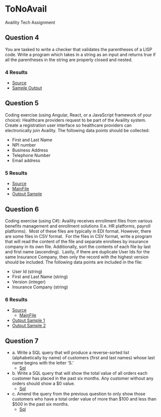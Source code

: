 # ToNoAvail

Availity Tech Assignment

## Question 4

You are tasked to write a checker that validates the parentheses of a LISP
code. Write a program which takes in a string as an input and returns true if all the parentheses in the
string are properly closed and nested.

### 4 Results

- [Source](https://github.com/ImaginaryDevelopment/ToNoAvail/blob/master/src/xorsize/Parens.cs)
- [Sample Output](https://github.com/ImaginaryDevelopment/ToNoAvail/blob/master/outputs/ParensOutput.JPG)

## Question 5

Coding exercise (using Angular, React, or a JavaScript framework of your choice): Healthcare providers
request to be part of the Availity system. Create a registration user interface so healthcare providers can
electronically join Availity. The following data points should be collected:

- First and Last Name
- NPI number
- Business Address
- Telephone Number
- Email address

### 5 Results

- [Source](https://github.com/ImaginaryDevelopment/ToNoAvail/tree/master/src/iwantmymvc)
- [MainFile](https://github.com/ImaginaryDevelopment/ToNoAvail/blob/master/src/iwantmymvc/ClientApp/src/components/Registration.js)
- [Output Sample](https://github.com/ImaginaryDevelopment/ToNoAvail/blob/master/outputs/Registration.JPG)

## Question 6

Coding exercise (using C#): Availity receives enrollment files from various benefits management and
enrollment solutions (I.e. HR platforms, payroll platforms).  Most of these files are typically in EDI format.
However, there are some files in CSV format.  For the files in CSV format, write a program that will read
the content of the file and separate enrollees by insurance company in its own file. Additionally, sort the
contents of each file by last and first name (ascending).  Lastly, if there are duplicate User Ids for the
same Insurance Company, then only the record with the highest version should be included. The
following data points are included in the file:

- User Id (string)
- First and Last Name (string)
- Version (integer)
- Insurance Company (string)

### 6 Results

- [Source](https://github.com/ImaginaryDevelopment/ToNoAvail/tree/master/src/xorsize)
  - [MainFile](https://github.com/ImaginaryDevelopment/ToNoAvail/blob/master/src/xorsize/HealthCsv.cs)
- [Output Sample 1](https://github.com/ImaginaryDevelopment/ToNoAvail/blob/master/outputs/DedupeOutput.JPG)
- [Output Sample 2](https://github.com/ImaginaryDevelopment/ToNoAvail/blob/master/outputs/Sorted.JPG)

## Question 7

- a. Write a SQL query that will produce a reverse-sorted list (alphabetically by name) of customers (first and last names) whose last name begins with the letter ‘S.’
  - [Sql](https://github.com/ImaginaryDevelopment/ToNoAvail/blob/master/outputs/sql-a.sql)
- b. Write a SQL query that will show the total value of all orders each customer has placed in the past six months. Any customer without any orders should show a $0 value.
  - [Sql](https://github.com/ImaginaryDevelopment/ToNoAvail/blob/master/outputs/sql-b.sql)
- c. Amend the query from the previous question to only show those customers who have a total order
value of more than $100 and less than $500 in the past six months.
  - [Sql](https://github.com/ImaginaryDevelopment/ToNoAvail/blob/master/outputs/sql-c.sql)